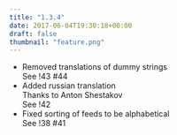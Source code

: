 ```yaml
---
title: "1.3.4"
date: 2017-06-04T19:30:18+00:00
draft: false
thumbnail: "feature.png"
---
```


*   Removed translations of dummy strings  
    See !43 #44
*   Added russian translation  
    Thanks to Anton Shestakov  
    See !42
*   Fixed sorting of feeds to be alphabetical  
    See !38 #41

